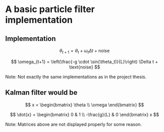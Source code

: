 # A basic particle filter implementation

## Implementation

$$
\theta_{t+1} = \theta_t + \omega_t \Delta t + \text{noise}
$$

$$
\omega_{t+1} = \left(\frac{-g \cdot \sin(\theta_t)}{L}\right) \Delta t + \text{noise}
$$

Note: Not exactly the same implementations as in the project thesis.

## Kalman filter would be

$$
x = \begin{bmatrix} \theta \\ \omega \end{bmatrix}
$$

$$
\dot{x} = \begin{bmatrix} 0 & 1 \\ -\frac{g}{L} & 0 \end{bmatrix} x
$$

Note: Matrices above are not displayed properly for some reason.

